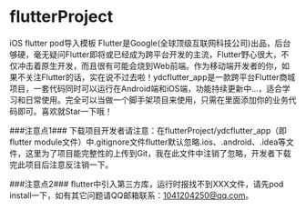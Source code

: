 # flutterProject
iOS flutter pod导入模板 
Flutter是Google(全球顶级互联网科技公司)出品，后台够硬，毫无疑问Flutter即将或已经成为跨平台开发的主流，Flutter野心很大，不仅冲击着原生开发，而且很有可能会烧到Web前端。作为移动端开发者的你，如果不关注Flutter的话，实在说不过去啦！ydcflutter_app是一款跨平台Flutter商城项目，一套代码同时可以运行在Android端和iOS端，功能持续更新中...，适合学习和日常使用。完全可以当做一个脚手架项目来使用，只需在里面添加你的业务代码即可。喜欢就Star一下哦！

###注意点1###
下载项目开发者请注意：在flutterProject/ydcflutter_app（即flutter module文件）中.gitignore文件flutter默认忽略.ios、.android、.idea等文件，这里为了项目能完整性的上传到Git，我在此文件中注销了忽略，开发者下载完此项目后注意反注销一下。

###注意点2###
flutter中引入第三方库，运行时报找不到XXX文件，请先pod install一下，如有其它问题请QQ邮箱联系：1041204250@qq.com。

